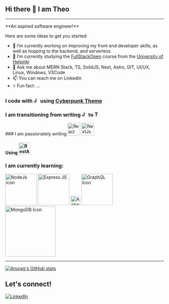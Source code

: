 ## Hi there 👋 I am Theo
<hr/>
**An aspired software engineer!**

Here are some ideas to get you started:

- 🔭 I’m currently working on improving my front end developer skills, as well as hopping to the backend, and serverless
- 🌱 I’m currently studying the [FullStackOpen](https://fullstackopen.com/en/) course from the [University of Helsinki](https://www.helsinki.fi/en)
- 💬 Ask me about MERN Stack, TS, SolidJS, Next, Astro, GIT, UI/UX, Linux, Windows, VSCode
- 📫 You can reach me on LinkedIn
- ⚡ Fun fact: ...




### I code with <img src="https://user-images.githubusercontent.com/25774466/223415158-2c535bdf-35c4-4571-b8f8-1ef0731a2595.svg"  width="17"  alt='JavaScript Icon'>  using [Cyberpunk Theme](https://marketplace.visualstudio.com/items?itemName=max-SS.cyberpunk)

### I am transitioning from writing <img src="https://user-images.githubusercontent.com/25774466/223416274-f0934cf6-c7ac-48f0-82fc-96177ae518e6.svg"  width="17"  alt='JavaScript Icon'> to <img src="https://user-images.githubusercontent.com/25774466/223435625-c1d0fd55-accc-448b-8ccf-dee6a54a1b71.svg"  width="17"  alt='TypeScript Icon'>


<p float="left">
### I am passionately writing 
<img src="https://user-images.githubusercontent.com/25774466/223416496-325ac140-a5ed-4a40-8c28-56792a46bf03.svg"  width="40"  alt='React Icon'>
<img src="https://user-images.githubusercontent.com/25774466/223433963-a55fd8db-5bff-4d39-a229-426b5ecb38b2.svg"  width="40"  alt='NextJs Icon'>

</p>

#### Using <img src="https://user-images.githubusercontent.com/25774466/223451567-4deafca3-4155-4768-afe3-ad6503c007e5.svg"  width="37"  alt='RestAPI'>

### I am currently learning:

<p float="left">

<img src="https://user-images.githubusercontent.com/25774466/223416495-44b66f72-05a4-4901-9d6c-5b3220af464d.svg"  width="100"  alt='NodeJs icon'>
<img src="https://user-images.githubusercontent.com/25774466/223451804-932e599f-dc3e-4f08-b3fd-bb08ffda64f4.svg"  width="100"  alt='Express JS'>
<img src="https://user-images.githubusercontent.com/25774466/223416499-03e79c58-fe71-45f9-afd4-46b75b3c423e.svg"  width="30"  alt='Astro JS Icon'>
<img src="https://user-images.githubusercontent.com/25774466/223417390-77a4c8db-4814-4b5f-a1fc-01aab47e2ed5.svg"  width="100"  alt='GraphQL Icon'>
<img src="https://user-images.githubusercontent.com/25774466/223453001-1cf90853-e1d8-40cd-b152-98ad30086519.svg"  width="160"  alt='MongoDB Icon'>
</p>

<hr>

<p float="left">

[![Anurag's GitHub stats](https://github-readme-stats.vercel.app/api?username=TheoKondak&count_private=true&show_icons=true&theme=dracula)](https://github.com/anuraghazra/github-readme-stats)

</p>

## Let's connect!

[![LinkedIn](https://img.shields.io/badge/linkedin-%230077B5.svg?style=for-the-badge&logo=linkedin&logoColor=white)](https://www.linkedin.com/in/theodoros-kondakos/)
